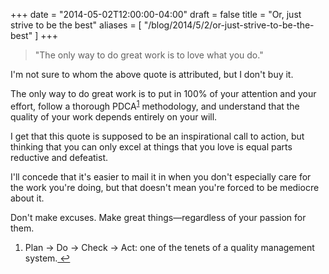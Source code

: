 +++
date = "2014-05-02T12:00:00-04:00"
draft = false
title = "Or, just strive to be the best"
aliases = [ "/blog/2014/5/2/or-just-strive-to-be-the-best" ]
+++

> "The only way to do great work is to love what you do."

I'm not sure to whom the above quote is attributed, but I don't buy it.

The only way to do great work is to put in 100% of your attention and your effort, follow a thorough PDCA<sup id="fnref:1"><a href="#fn:1" rel="footnote">1</a></sup> methodology, and understand that the quality of your work depends entirely on your will.

I get that this quote is supposed to be an inspirational call to action, but thinking that you can only excel at things that you love is equal parts reductive and defeatist.

I'll concede that it's easier to mail it in when you don't especially care for the work you're doing, but that doesn't mean you're forced to be mediocre about it.

Don't make excuses. Make great things—regardless of your passion for them.

<div class="footnotes">
  <ol>
  <li class="footnote" id="fn:1">
  <p>Plan &rarr; Do &rarr; Check &rarr; Act: one of the tenets of a quality management system.<a href="#fnref:1" title="return to article"> ↩</a></p>
</li>
  </ol>
</div>